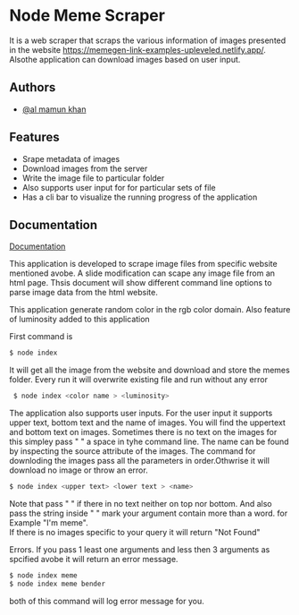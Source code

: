 # Node Meme Scraper

It is a web scraper that scraps the various information of images presented in the website https://memegen-link-examples-upleveled.netlify.app/.
Alsothe application can download images based on user input.

## Authors

- [@al mamun khan](https://github.com/almamunkhan09)

## Features

- Srape metadata of images
- Download images from the server
- Write the image file to particular folder
- Also supports user input for for particular sets of file
- Has a cli bar to visualize the running progress of the application

## Documentation

[Documentation](https://linktodocumentation)

This application is developed to scrape image files from specific website mentioned avobe. A slide modification can scape any image file from an html page. Thsis document will show different command line options to parse image data from the html website.

This application generate random color in the rgb color domain. Also feature of luminosity added to this application

First command is

```bash
$ node index
```

It will get all the image from the website and download and store the memes folder. Every run it will overwrite existing file and run without any error

```bash
 $ node index <color name > <luminosity>

```

The application also supports user inputs. For the user input it supports upper text, bottom text and the name of images. You will find the uppertext and bottom text on images. Sometimes there is no text on the images for this simpley pass " " a space in tyhe command line. The name can be found by inspecting the source attribute of the images.
The command for downloding the images pass all the parameters in order.Othwrise it will download no image or throw an error.

```bash
$ node index <upper text> <lower text > <name>
```

Note that pass " " if there in no text neither on top nor bottom. And also pass the string inside " " mark your argument contain more than a word. for Example "I'm meme".  
If there is no images specific to your query it will return "Not Found"

Errors. If you pass 1 least one arguments and less then 3 arguments as spcified avobe it will return an error message.

```bash
$ node index meme
$ node index meme bender

```

both of this command will log error message for you.
